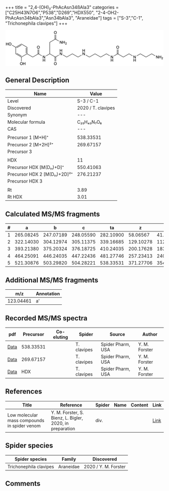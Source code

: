 +++
title = "2,4-(OH)₂-PhAcAsn34ßAla3"
categories = ["C25H43N7O6","P538","D269","HDX550",
"2-4-OH2-PhAcAsn34bAla3","Asn34bAla3",
"Araneidae"]
tags = ["S-3","C-1",
"Trichonephila clavipes"]
+++

![](/img/2-4-OH2-PhAcAsn34bAla3.png)

## General Description

| Name                       | Value              |
|----------------------------|--------------------|
| Level                      | S-3 / C-1          |
| Discovered                 | 2020 / T. clavipes |
| Synonym                    | ---                |
| Molecular formula          | C₂₅H₄₃N₇O₆                   |
| CAS                        | ---                |
|                            |                    |
| Precursor 1 [M+H]⁺         | 538.33531                   |
| Precursor 2 [M+2H]²⁺       | 269.67157                   |
| Precursor 3                |                    |
|                            |                    |
| HDX                        | 11                   |
| Precursor HDX   [M(D₁₁)+D]⁺   | 550.41063                   |
| Precursor HDX 2 [M(D₁₁)+2D]²⁺ | 276.21237                   |
| Precursor HDX 3            |                    |
|                            |                    |
| Rt                         | 3.89                   |
| Rt HDX                     | 3.01                   |

## Calculated MS/MS fragments

| # | a         | b         | c         | ta        | z         | y         | tz        |
|---|-----------|-----------|-----------|-----------|-----------|-----------|-----------|
| 1 | 265.08245 | 247.07189 | 248.05590 | 282.10900 | 58.06567 | 41.03912 | 75.09222 |
| 2 | 322.14030 | 304.12974 | 305.11375 | 339.16685 | 129.10278 | 112.07623 | 146.12933 |
| 3 | 393.21380 | 375.20324 | 376.18725 | 410.24035 | 200.17628 | 183.14973 | 217.20283 |
| 4 | 464.25091 | 446.24035 | 447.22436 | 481.27746 | 257.23413 | 240.20758 | 274.26068 |
| 5 | 521.30876 | 503.29820 | 504.28221 | 538.33531 | 371.27706 | 354.25051 | 388.30361 |

## Additional MS/MS fragments

| m/z       | Annotation |
|-----------|------------|
| 123.04461 | a'         |

## Recorded MS/MS spectra

| pdf                                             | Precursor | Co-eluting | Spider      | Source                       | Author        |
|-------------------------------------------------|-----------|------------|-------------|------------------------------|---------------|
| [Data](/pdf/N-clavipes/538_2-4-OH2-PhAcAsn34bAla3_Nc.pdf) | 538.33531 |           | T. clavipes | Spider Pharm, USA | Y. M. Forster |
| [Data](/pdf/N-clavipes/538_2-4-OH2-PhAcAsn34bAla3_Nc_2.pdf) | 269.67157 |           | T. clavipes | Spider Pharm, USA | Y. M. Forster |
| [Data](/pdf/N-clavipes/538_2-4-OH2-PhAcAsn34bAla3_Nc_HDX.pdf) | HDX |           | T. clavipes | Spider Pharm, USA | Y. M. Forster |


## References

| Title | Reference | Spider | Name | Content | Link |
|-------|-----------|--------|------|---------|------|
| Low molecular mass compounds in spider venom      | Y. M. Forster, S. Bienz, L. Bigler, 2020, in preparation          | div.       |   |   | [Link](unknown) |

## Spider species

| Spider species     | Family     | Discovered           |
|--------------------|------------|----------------------|
| Trichonephila clavipes | Araneidae | 2020 / Y. M. Forster |


## Comments